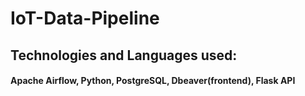 # IoT-Data-Pipeline

## Technologies and Languages used:

#### Apache Airflow, Python, PostgreSQL, Dbeaver(frontend), Flask API
